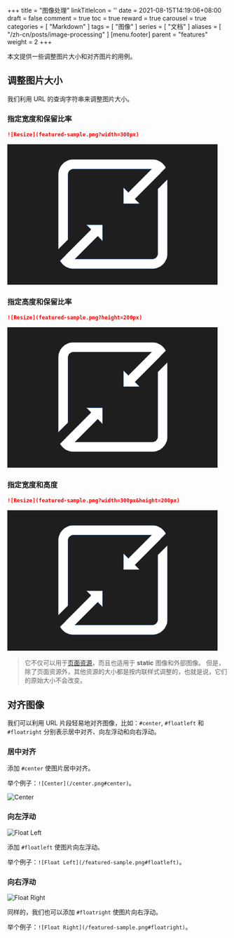 +++
title = "图像处理"
linkTitleIcon = '<i class="fas fa-image fa-fw"></i>'
date = 2021-08-15T14:19:06+08:00
draft = false
comment = true
toc = true
reward = true
carousel = true
categories = [
  "Markdown"
]
tags = [
  "图像"
]
series = [
  "文档"
]
aliases = [
  "/zh-cn/posts/image-processing"
]
[menu.footer]
  parent = "features"
  weight = 2
+++

本文提供一些调整图片大小和对齐图片的用例。

<!--more-->

## 调整图片大小

我们利用 URL 的查询字符串来调整图片大小。

### 指定宽度和保留比率

```markdown
![Resize](featured-sample.png?width=300px)
```

![Resize](featured-sample.png?width=300px)

### 指定高度和保留比率

```markdown
![Resize](featured-sample.png?height=200px)
```

![Resize](featured-sample.png?height=200px)

### 指定宽度和高度

```markdown
![Resize](featured-sample.png?width=300px&height=200px)
```

![Resize](featured-sample.png?width=300px&height=200px)

> 它不仅可以用于[页面资源](https://gohugo.io/content-management/page-resources/)，而且也适用于 **static** 图像和外部图像。
> 但是，除了页面资源外，其他资源的大小都是按内联样式调整的，也就是说，它们的原始大小不会改变。

## 对齐图像

我们可以利用 URL 片段轻易地对齐图像，比如：`#center`, `#floatleft` 和 `#floatright` 分别表示居中对齐、向左浮动和向右浮动。

### 居中对齐

添加 `#center` 使图片居中对齐。

举个例子：`![Center](/center.png#center)`。

![Center](/featured-sample.png?height=120px#center)

### 向左浮动

![Float Left](/featured-sample.png?height=120px#floatleft)

添加 `#floatleft` 使图片向左浮动。

举个例子：`![Float Left](/featured-sample.png#floatleft)`。

### 向右浮动

![Float Right](/featured-sample.png?height=120px#floatright)

同样的，我们也可以添加 `#floatright` 使图片向右浮动。

举个例子：`![Float Right](/featured-sample.png#floatright)`。
